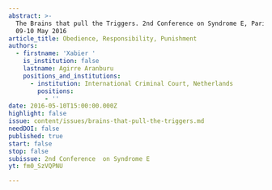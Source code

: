 ```yaml
---
abstract: >-
  The Brains that pull the Triggers. 2nd Conference on Syndrome E, Paris IAS,
  09-10 May 2016
article_title: Obedience, Responsibility, Punishment
authors:
  - firstname: 'Xabier '
    is_institution: false
    lastname: Agirre Aranburu
    positions_and_institutions:
      - institution: International Criminal Court, Netherlands
        positions:
          - ''
date: 2016-05-10T15:00:00.000Z
highlight: false
issue: content/issues/brains-that-pull-the-triggers.md
needDOI: false
published: true
start: false
stop: false
subissue: 2nd Conference  on Syndrome E
yt: fm0_SzVQPNU

---
```

<Youtube yt="fm0_SzVQPNU" caption="Obedience, Responsibility, Punishment" start="false" stop="false"></Youtube>
